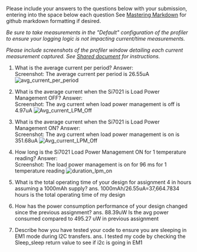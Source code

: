 Please include your answers to the questions below with your submission, entering into the space below each question
See [Mastering Markdown](https://guides.github.com/features/mastering-markdown/) for github markdown formatting if desired.

*Be sure to take measurements in the "Default" configuration of the profiler to ensure your logging logic is not impacting current/time measurements.*

*Please include screenshots of the profiler window detailing each current measurement captured.  See [Shared document](https://docs.google.com/document/d/1Ro9G2Nsr_ZXDhBYJ6YyF9CPivb--6UjhHRmVhDGySag/edit?usp=sharing) for instructions.* 

1. What is the average current per period?
   Answer:
   <br>Screenshot: The average current per period is 26.55uA
   ![avg_current_per_period](screenshots/assignment4/avg_current_per_period.jpg)  

2. What is the average current when the Si7021 is Load Power Management OFF?
   Answer:
   <br>Screenshot:  The avg current when load power management is off is 4.97uA
   ![Avg_current_LPM_Off](screenshots/assignment4/avg_current_lpm_off.jpg)  

3. What is the average current when the Si7021 is Load Power Management ON?
   Answer:
   <br>Screenshot:  The avg current when load power management is on is 351.68uA
   ![Avg_current_LPM_Off](screenshots/assignment4/avg_current_lpm_on.jpg)  

4. How long is the Si7021 Load Power Management ON for 1 temperature reading?
   Answer:
   <br>Screenshot:  The load power management is on for 96 ms for 1 temperature reading
   ![duration_lpm_on](screenshots/assignment4/avg_current_lpm_on.jpg)  

5. What is the total operating time of your design for assignment 4 in hours assuming a 1000mAh supply?
ans. 1000mAh/26.55uA=37,664.7834 hours is the total operating time of my design

6. How has the power consumption performance of your design changed since the previous assignment?
ans.     88.39uW Is the avg power consumed compared to 495.27 uW in previous assignment

7. Describe how you have tested your code to ensure you are sleeping in EM1 mode during I2C transfers.
 ans.   I tested my code by checking the Sleep_sleep return value to see if i2c is going in EM1

